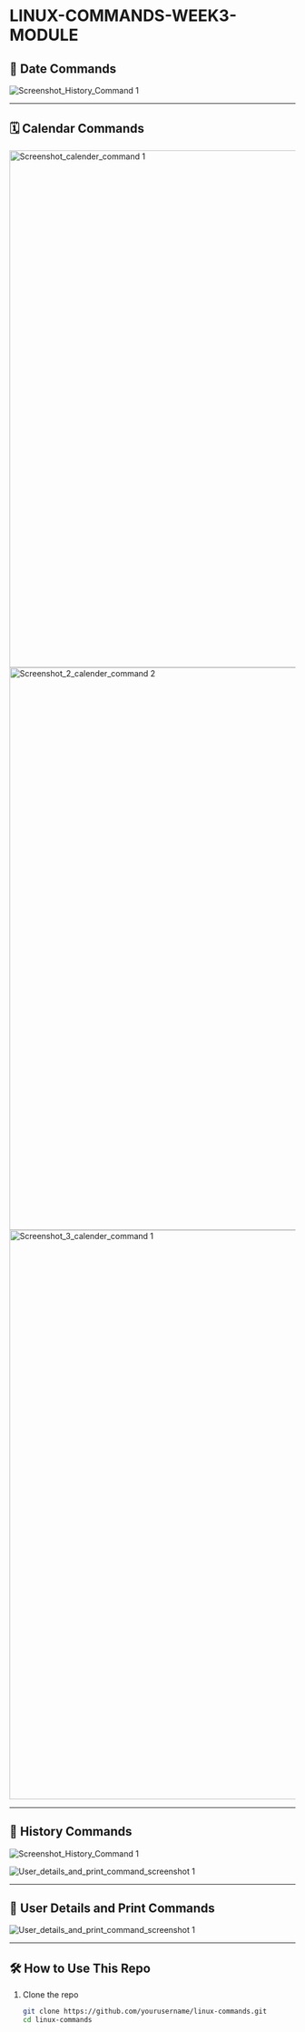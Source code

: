 # LINUX-COMMANDS-WEEK3-MODULE

## 📅 Date Commands

![Screenshot_History_Command 1](https://github.com/user-attachments/assets/5d6f7757-09bc-4cb9-bfc6-406567dd1bc0)


---

## 🗓️ Calendar Commands

<img width="1915" height="910" alt="Screenshot_calender_command 1" src="https://github.com/user-attachments/assets/88d17608-883b-4afe-917c-ebfee82a4179" />


<img width="1919" height="990" alt="Screenshot_2_calender_command 2" src="https://github.com/user-attachments/assets/a533c067-95c3-44b5-bf7a-c7ee5b316845" />


<img width="1907" height="1002" alt="Screenshot_3_calender_command 1" src="https://github.com/user-attachments/assets/3cc2465f-6d1c-41f0-9bd3-664372d211a9" />



---

## 📜 History Commands

![Screenshot_History_Command 1](https://github.com/user-attachments/assets/6c0eeeae-c85a-453c-bf0d-30fba95d3abf)

![User_details_and_print_command_screenshot 1](https://github.com/user-attachments/assets/3b5266ae-65ae-4bf4-bc81-b49572e28172)


---

## 👤 User Details and Print Commands

![User_details_and_print_command_screenshot 1](https://github.com/user-attachments/assets/915d2f29-8f97-4c41-b3d9-debbafd61d24)

---

## 🛠️ How to Use This Repo

1. Clone the repo  
   ```bash
   git clone https://github.com/yourusername/linux-commands.git
   cd linux-commands
